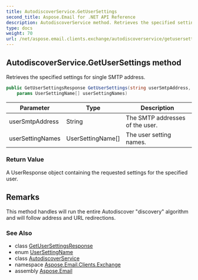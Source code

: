 ```yaml
---
title: AutodiscoverService.GetUserSettings
second_title: Aspose.Email for .NET API Reference
description: AutodiscoverService method. Retrieves the specified settings for single SMTP address
type: docs
weight: 70
url: /net/aspose.email.clients.exchange/autodiscoverservice/getusersettings/
---
```

## AutodiscoverService.GetUserSettings method

Retrieves the specified settings for single SMTP address.

```csharp
public GetUserSettingsResponse GetUserSettings(string userSmtpAddress, 
    params UserSettingName[] userSettingNames)
```

| Parameter | Type | Description |
| --- | --- | --- |
| userSmtpAddress | String | The SMTP addresses of the user. |
| userSettingNames | UserSettingName[] | The user setting names. |

### Return Value

A UserResponse object containing the requested settings for the specified user.

## Remarks

This method handles will run the entire Autodiscover "discovery" algorithm and will follow address and URL redirections.

### See Also

* class [GetUserSettingsResponse](../../getusersettingsresponse/)
* enum [UserSettingName](../../usersettingname/)
* class [AutodiscoverService](../)
* namespace [Aspose.Email.Clients.Exchange](../../autodiscoverservice/)
* assembly [Aspose.Email](../../../)


